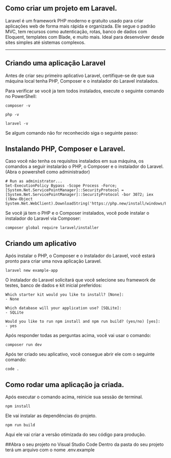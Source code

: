 ## Como criar um projeto em Laravel. 

Laravel é um framework PHP moderno e gratuito usado para criar aplicações web de forma mais rápida e organizada. 
Ele segue o padrão MVC, tem recursos como autenticação, rotas, banco de dados com Eloquent, templates com Blade, 
e muito mais. Ideal para desenvolver desde sites simples até sistemas complexos.

---

## Criando uma aplicação Laravel
Antes de criar seu primeiro aplicativo Laravel, certifique-se de que sua máquina local tenha PHP,
Composer e o instalador do Laravel instalados.

Para verificar se você ja tem todos instalados, execute o seguinte comando no PowerShell:
```
composer -v
```
```
php -v
```
```
laravel -v
```

Se algum comando não for reconhecido siga o seguinte passo:

## Instalando PHP, Composer e Laravel. 
Caso você não tenha os requisitos instalados em sua máquina, os comandos a seguir instalarão o PHP, o Composer e o instalador do Laravel.
(Abra o powershell como administrador)
```
# Run as administrator...
Set-ExecutionPolicy Bypass -Scope Process -Force; [System.Net.ServicePointManager]::SecurityProtocol = [System.Net.ServicePointManager]::SecurityProtocol -bor 3072; iex ((New-Object System.Net.WebClient).DownloadString('https://php.new/install/windows/8.4'))
```

Se você já tem o PHP e o Composer instalados, você pode instalar o instalador do Laravel via Composer:
```
composer global require laravel/installer
```

## Criando um aplicativo
Após instalar o PHP, o Composer e o instalador do Laravel, você estará pronto para criar uma nova aplicação Laravel.
```
laravel new example-app
```
O instalador do Laravel solicitará que você selecione seu framework de testes, banco de dados e kit inicial preferidos:
```
Which starter kit would you like to install? [None]:
- None
```
```
Which database will your application use? [SQLite]:
- SQLite
```
```
Would you like to run npm install and npm run build? (yes/no) [yes]:
- yes
```
Após responder todas as perguntas acima, você vai usar o comando: 
```
composer run dev
```

Após ter criado seu aplicativo, você consegue abrir ele com o seguinte comando:
```
code .
```

## Como rodar uma aplicação ja criada.
Após executar o comando acima, reinicie sua sessão de terminal.

```
npm install
```
Ele vai instalar as dependências do projeto.

```
npm run build 
```
Aqui ele vai criar a versão otimizada do seu código para produção.

##Abra o seu projeto no Visual Studio Code 
Dentro da pasta do seu projeto terá um arquivo com o nome .env.example

